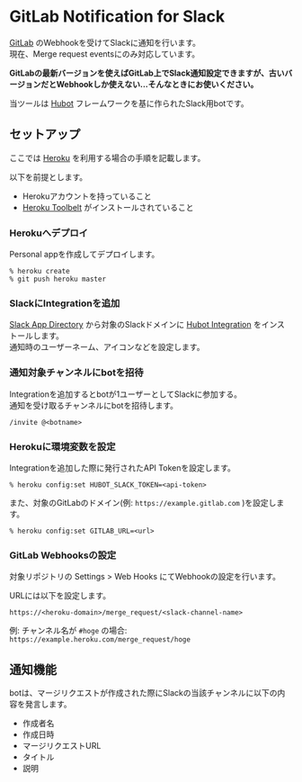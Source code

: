 # GitLab Notification for Slack

[GitLab](https://about.gitlab.com/) のWebhookを受けてSlackに通知を行います。  
現在、Merge request eventsにのみ対応しています。

**GitLabの最新バージョンを使えばGitLab上でSlack通知設定できますが、古いバージョンだとWebhookしか使えない...そんなときにお使いください。**

当ツールは [Hubot](http://www.heroku.com) フレームワークを基に作られたSlack用botです。

## セットアップ

ここでは [Heroku](https://dashboard.heroku.com/) を利用する場合の手順を記載します。

以下を前提とします。
- Herokuアカウントを持っていること
- [Heroku Toolbelt](https://toolbelt.heroku.com/) がインストールされていること

### Herokuへデプロイ

Personal appを作成してデプロイします。

    % heroku create
    % git push heroku master

### SlackにIntegrationを追加

[Slack App Directory](https://slack.com/apps) から対象のSlackドメインに [Hubot Integration](https://slack.com/apps/A0F7XDU93-hubot) をインストールします。  
通知時のユーザーネーム、アイコンなどを設定します。

### 通知対象チャンネルにbotを招待

Integrationを追加するとbotが1ユーザーとしてSlackに参加する。  
通知を受け取るチャンネルにbotを招待します。

    /invite @<botname>

### Herokuに環境変数を設定

Integrationを追加した際に発行されたAPI Tokenを設定します。

    % heroku config:set HUBOT_SLACK_TOKEN=<api-token>

また、対象のGitLabのドメイン(例: `https://example.gitlab.com` )を設定します。

    % heroku config:set GITLAB_URL=<url>

### GitLab Webhooksの設定

対象リポジトリの Settings > Web Hooks にてWebhookの設定を行います。

URLには以下を設定します。

    https://<heroku-domain>/merge_request/<slack-channel-name>

例: チャンネル名が `#hoge` の場合: `https://example.heroku.com/merge_request/hoge`

## 通知機能

botは、マージリクエストが作成された際にSlackの当該チャンネルに以下の内容を発言します。

- 作成者名
- 作成日時
- マージリクエストURL
- タイトル
- 説明
